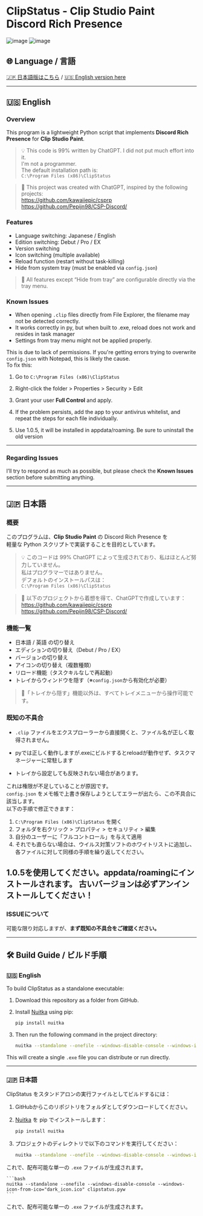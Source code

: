 # ClipStatus - Clip Studio Paint Discord Rich Presence

![image](https://github.com/user-attachments/assets/f2c84299-be10-4a4e-9683-308e7b0d6205) ![image](https://github.com/user-attachments/assets/f383561c-3028-464f-9579-3933ce80289a)

## 🌐 Language / 言語

[🇯🇵 日本語版はこちら](#-日本語) / [🇺🇸 English version here](#-english)

---

## 🇺🇸 English

### Overview
This program is a lightweight Python script that implements **Discord Rich Presence** for **Clip Studio Paint**.

> 💡 This code is 99% written by ChatGPT. I did not put much effort into it.  
> I'm not a programmer.  
> The default installation path is:  
> `C:\Program Files (x86)\ClipStatus`

> 🧠 This project was created with ChatGPT, inspired by the following projects:  
> https://github.com/kawaiiepic/csprp  
> https://github.com/Pepijn98/CSP-Discord/

### Features
- Language switching: Japanese / English  
- Edition switching: Debut / Pro / EX  
- Version switching  
- Icon switching (multiple available)  
- Reload function (restart without task-killing)  
- Hide from system tray (must be enabled via `config.json`)  

> 🔧 All features except “Hide from tray” are configurable directly via the tray menu.

### Known Issues
- When opening `.clip` files directly from File Explorer, the filename may not be detected correctly.
- It works correctly in py, but when built to .exe, reload does not work and resides in task manager
- Settings from tray menu might not be applied properly.

This is due to lack of permissions. If you're getting errors trying to overwrite `config.json` with Notepad, this is likely the cause.  
To fix this:
1. Go to `C:\Program Files (x86)\ClipStatus`
2. Right-click the folder > Properties > Security > Edit
3. Grant your user **Full Control** and apply.
4. If the problem persists, add the app to your antivirus whitelist, and repeat the steps for each file individually.

5. Use 1.0.5, it will be installed in appdata/roaming.
Be sure to uninstall the old version

---

### Regarding Issues
I’ll try to respond as much as possible, but please check the **Known Issues** section before submitting anything.

---

## 🇯🇵 日本語

### 概要
このプログラムは、**Clip Studio Paint** の Discord Rich Presence を  
軽量な Python スクリプトで実装することを目的としています。

> 💡 このコードは 99% ChatGPT によって生成されており、私はほとんど努力していません。  
> 私はプログラマーではありません。  
> デフォルトのインストールパスは：  
> `C:\Program Files (x86)\ClipStatus`

> 🧠 以下のプロジェクトから着想を得て、ChatGPTで作成しています：  
> https://github.com/kawaiiepic/csprp  
> https://github.com/Pepijn98/CSP-Discord/

### 機能一覧
- 日本語 / 英語 の切り替え  
- エディションの切り替え（Debut / Pro / EX）  
- バージョンの切り替え  
- アイコンの切り替え（複数種類）  
- リロード機能（タスクキルなしで再起動）  
- トレイからウィンドウを隠す（※`config.json`から有効化が必要）  

> 🔧「トレイから隠す」機能以外は、すべてトレイメニューから操作可能です。

### 既知の不具合
- `.clip` ファイルをエクスプローラーから直接開くと、ファイル名が正しく取得されません。
- pyでは正しく動作しますが.exeにビルドするとreloadが動作せず、タスクマネージャーに常駐します

- トレイから設定しても反映されない場合があります。

これは権限が不足していることが原因です。  
`config.json` をメモ帳で上書き保存しようとしてエラーが出たら、この不具合に該当します。  
以下の手順で修正できます：

1. `C:\Program Files (x86)\ClipStatus` を開く  
2. フォルダを右クリック > プロパティ > セキュリティ > 編集  
3. 自分のユーザーに「フルコントロール」を与えて適用  
4. それでも直らない場合は、ウイルス対策ソフトのホワイトリストに追加し、  
   各ファイルに対して同様の手順を繰り返してください。

1.0.5を使用してください。appdata/roamingにインストールされます。
古いバージョンは必ずアンインストールしてください！
---

### ISSUEについて
可能な限り対応しますが、**まず既知の不具合をご確認ください。**

---

## 🛠️ Build Guide / ビルド手順

### 🇺🇸 English

To build ClipStatus as a standalone executable:

1. Download this repository as a folder from GitHub.  
2. Install [Nuitka](https://nuitka.net/) using pip:

    ```bash
    pip install nuitka
    ```

3. Then run the following command in the project directory:

    ```bash
    nuitka --standalone --onefile --windows-disable-console --windows-icon-from-ico="dark_icon.ico" clipstatus.pyw
    ```

This will create a single `.exe` file you can distribute or run directly.

---

### 🇯🇵 日本語

ClipStatus をスタンドアロンの実行ファイルとしてビルドするには：

1. GitHubからこのリポジトリをフォルダとしてダウンロードしてください。  
2. [Nuitka](https://nuitka.net/) を pip でインストールします：

    ```bash
    pip install nuitka
    ```

3. プロジェクトのディレクトリで以下のコマンドを実行してください：

    ```bash
    nuitka --standalone --onefile --windows-disable-console --windows-icon-from-ico="dark_icon.ico" clipstatus.pyw
    ```

これで、配布可能な単一の `.exe` ファイルが生成されます。

    ```bash
    nuitka --standalone --onefile --windows-disable-console --windows-icon-from-ico="dark_icon.ico" clipstatus.pyw
    ```

これで、配布可能な単一の `.exe` ファイルが生成されます。
